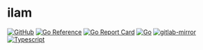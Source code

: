 # ilam

[![GitHub](https://img.shields.io/github/license/itsabgr/ilam)](https://github.com/itsabgr/ilam/blob/master/LICENSE)
[![Go Reference](https://pkg.go.dev/badge/github.com/itsabgr/ilam.svg)](https://pkg.go.dev/github.com/itsabgr/ilam)
[![Go Report Card](https://goreportcard.com/badge/github.com/itsabgr/ilam)](https://goreportcard.com/report/github.com/itsabgr/ilam)
[![Go](https://github.com/itsabgr/ilam/actions/workflows/go.yml/badge.svg?branch=master&event=push)](https://github.com/itsabgr/ilam/actions/workflows/go.yml)
[![gitlab-mirror](https://github.com/itsabgr/ilam/actions/workflows/gitlab-mirror.yml/badge.svg)](https://github.com/itsabgr/ilam/actions/workflows/gitlab-mirror.yml)
[![Typescript](https://github.com/itsabgr/ilam/actions/workflows/Typescript.yml/badge.svg)](https://github.com/itsabgr/ilam/actions/workflows/Typescript.yml)
